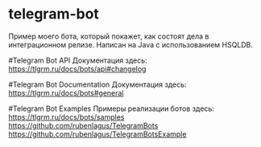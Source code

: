 # telegram-bot
Пример моего бота, который покажет, как состоят дела в интеграционном релизе.
Написан на Java с использованием HSQLDB. 

#Telegram Bot API
Документация здесь: https://tlgrm.ru/docs/bots/api#changelog

#Telegram Bot Documentation
Документация здесь: https://tlgrm.ru/docs/bots#general

#Telegram Bot Examples
Примеры реализации ботов здесь: https://tlgrm.ru/docs/bots/samples
                                https://github.com/rubenlagus/TelegramBots
                                https://github.com/rubenlagus/TelegramBotsExample
